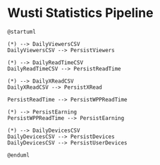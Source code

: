 # Wusti Statistics Pipeline

[](https://www.planttext.com/api/plantuml/img/SoWkIImgAStDuUBIqD9KqDMrKt19pCof3CjCBKyjAdOE3kD2uuFL103PcSKbK54qlK6fYIaXcRcfSCr80iYwOS9esYD0ud2zC1woHh0O5nUQCSWgmWC2C4s7ohac5kLbvgLpOIh5fWhLRIwfPPd9gOXWGV2HzK95yIa9BKujWYdZSaZDIm560G00)

```plantmul
@startuml

(*) --> DailyViewersCSV
DailyViewersCSV --> PersistViewers

(*) --> DailyReadTimeCSV
DailyReadTimeCSV --> PersistReadTime

(*) --> DailyXReadCSV
DailyXReadCSV --> PersistXRead

PersistReadTime --> PersistWPPReadTime

(*) --> PersistEarning
PersistWPPReadTime --> PersistEarning

(*) --> DailyDevicesCSV
DailyDevicesCSV --> PersistDevices
DailyDevicesCSV --> PersistUserDevices

@enduml
```
